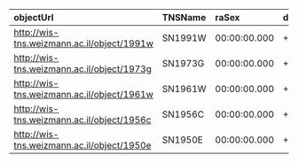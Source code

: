 | objectUrl                                   | TNSName  | raSex         | decSex        | specType  | transRedshift  | hostName  | hostRedshift  | reportingSurvey  | discSurvey  | discoveryName  | discMag  | discMagFilter  | discDate  | raDeg  | decDeg  | separationArcsec  | separationNorthArcsec  | separationEastArcsec  | survey  | TNSId  |
|:--------------------------------------------|:---------|:--------------|:--------------|:----------|:---------------|:----------|:--------------|:-----------------|:------------|:---------------|:---------|:---------------|:----------|:-------|:--------|:------------------|:-----------------------|:----------------------|:--------|:-------|
| http://wis-tns.weizmann.ac.il/object/1991w  | SN1991W  | 00:00:00.000  | +00:00:00.00  |           |                | IC 4425   |               |                  |             |                | 0        |                |           | 0      | 0       | 0.0               | -0.0                   | -0.0                  |         | 1991W  |
| http://wis-tns.weizmann.ac.il/object/1973g  | SN1973G  | 00:00:00.000  | +00:00:00.00  |           |                | Anon.     |               |                  |             |                | 0        |                |           | 0      | 0       | 0.0               | -0.0                   | -0.0                  |         | 1973G  |
| http://wis-tns.weizmann.ac.il/object/1961w  | SN1961W  | 00:00:00.000  | +00:00:00.00  |           |                |           |               |                  |             |                | 0        |                |           | 0      | 0       | 0.0               | -0.0                   | -0.0                  |         | 1961W  |
| http://wis-tns.weizmann.ac.il/object/1956c  | SN1956C  | 00:00:00.000  | +00:00:00.00  |           |                | Anon.     |               |                  |             |                | 0        |                |           | 0      | 0       | 0.0               | -0.0                   | -0.0                  |         | 1956C  |
| http://wis-tns.weizmann.ac.il/object/1950e  | SN1950E  | 00:00:00.000  | +00:00:00.00  |           |                | Anon.     |               |                  |             |                | 0        |                |           | 0      | 0       | 0.0               | -0.0                   | -0.0                  |         | 1950E  |